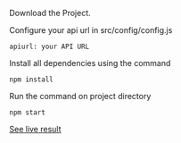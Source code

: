 Download the Project.

Configure your api url in src/config/config.js
```
apiurl: your API URL
```
Install all dependencies using the command
```
npm install
```
Run the command on project directory
```
npm start
```
[See live result](https://0521q.csb.app/userlist)
